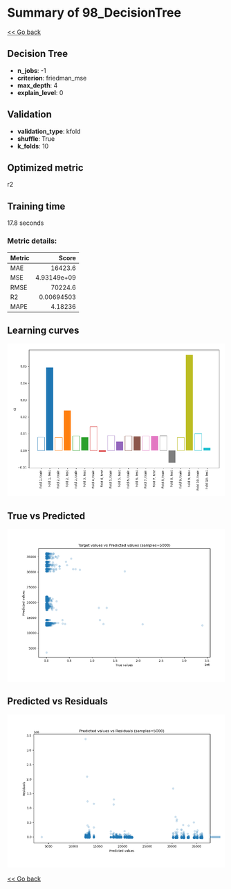 # Summary of 98_DecisionTree

[<< Go back](../README.md)


## Decision Tree
- **n_jobs**: -1
- **criterion**: friedman_mse
- **max_depth**: 4
- **explain_level**: 0

## Validation
 - **validation_type**: kfold
 - **shuffle**: True
 - **k_folds**: 10

## Optimized metric
r2

## Training time

17.8 seconds

### Metric details:
| Metric   |           Score |
|:---------|----------------:|
| MAE      | 16423.6         |
| MSE      |     4.93149e+09 |
| RMSE     | 70224.6         |
| R2       |     0.00694503  |
| MAPE     |     4.18236     |



## Learning curves
![Learning curves](learning_curves.png)
## True vs Predicted

![True vs Predicted](true_vs_predicted.png)


## Predicted vs Residuals

![Predicted vs Residuals](predicted_vs_residuals.png)



[<< Go back](../README.md)
